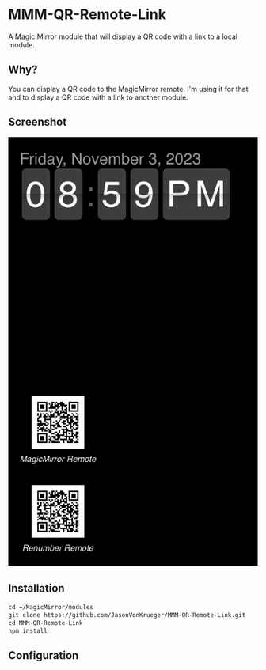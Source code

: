 # MMM-QR-Remote-Link
A Magic Mirror module that will display a QR code with a link to a local module. 

## Why?
You can display a QR code to the MagicMirror remote. I'm using it for that and to display a QR code with a link to another module. 

## Screenshot
![Screenshot](https://github.com/JasonVonKrueger/MMM-QR-Remote-Link/blob/c34c010508c3c06a26c4358d1f2ae8aa8ea29980/Sreenshot1.png)

## Installation
```
cd ~/MagicMirror/modules
git clone https://github.com/JasonVonKrueger/MMM-QR-Remote-Link.git
cd MMM-QR-Remote-Link
npm install
```

## Configuration

